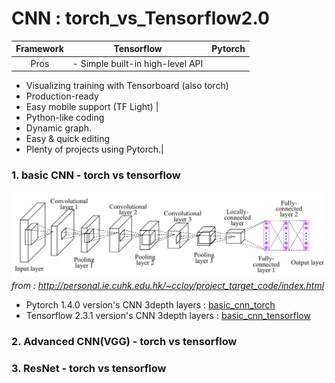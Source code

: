 # CNN : torch_vs_Tensorflow2.0

|Framework|Tensorflow|Pytorch|
|:-----:|:------:|:-------:|
|Pros|- Simple built-in high-level API
- Visualizing training with Tensorboard 
(also torch)
- Production-ready
- Easy mobile support (TF Light) |
- Python-like coding
- Dynamic graph.
- Easy & quick editing
- Plenty of projects using Pytorch.|





### 1. basic CNN - torch vs tensorflow

![3depth_cnn](img/depth3_cnn.png)
_from : http://personal.ie.cuhk.edu.hk/~ccloy/project_target_code/index.html_
* Pytorch 1.4.0 version's CNN 3depth layers : [basic_cnn_torch](/basic_cnn_torch.ipynb)
* Tensorflow 2.3.1 version's CNN 3depth layers : [basic_cnn_tensorflow](/basic_cnn_keras_2.3.1.ipynb)

### 2. Advanced CNN(VGG) - torch vs tensorflow
### 3. ResNet - torch vs tensorflow


